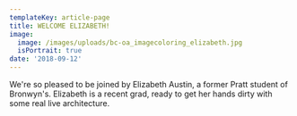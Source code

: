 ```yaml
---
templateKey: article-page
title: WELCOME ELIZABETH!
image:
  image: /images/uploads/bc-oa_imagecoloring_elizabeth.jpg
  isPortrait: true
date: '2018-09-12'
---
```

We're so pleased to be joined by Elizabeth Austin, a former Pratt student of Bronwyn's. Elizabeth is a recent grad, ready to get her hands dirty with some real live architecture.
